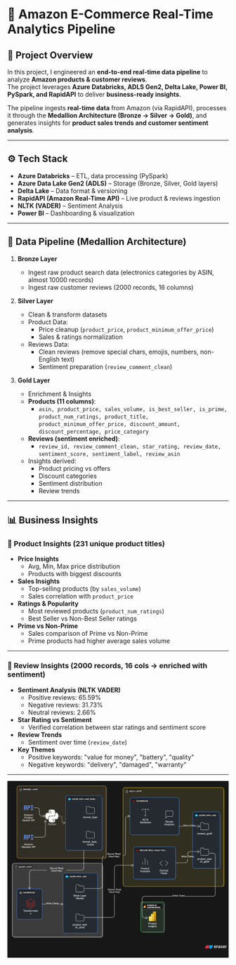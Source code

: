 # 🛒 Amazon E-Commerce Real-Time Analytics Pipeline

## 📖 Project Overview
In this project, I engineered an **end-to-end real-time data pipeline** to analyze **Amazon products & customer reviews**.  
The project leverages **Azure Databricks, ADLS Gen2, Delta Lake, Power BI, PySpark, and RapidAPI** to deliver **business-ready insights**.

The pipeline ingests **real-time data** from Amazon (via RapidAPI), processes it through the **Medallion Architecture (Bronze → Silver → Gold)**, and generates insights for **product sales trends and customer sentiment analysis**.

---

## ⚙️ Tech Stack
- **Azure Databricks** – ETL, data processing (PySpark)
- **Azure Data Lake Gen2 (ADLS)** – Storage (Bronze, Silver, Gold layers)
- **Delta Lake** – Data format & versioning
- **RapidAPI (Amazon Real-Time API)** – Live product & reviews ingestion
- **NLTK (VADER)** – Sentiment Analysis
- **Power BI** – Dashboarding & visualization

---

## 🔄 Data Pipeline (Medallion Architecture)

1. **Bronze Layer**  
   - Ingest raw product search data (electronics categories by ASIN, almost 10000 records)  
   - Ingest raw customer reviews (2000 records, 16 columns)

2. **Silver Layer**  
   - Clean & transform datasets  
   - Product Data:
     - Price cleanup (`product_price`, `product_minimum_offer_price`)
     - Sales & ratings normalization  
   - Reviews Data:
     - Clean reviews (remove special chars, emojis, numbers, non-English text)
     - Sentiment preparation (`review_comment_clean`)

3. **Gold Layer**  
   - Enrichment & Insights  
   - **Products (11 columns)**:
     - `asin, product_price, sales_volume, is_best_seller, is_prime, product_num_ratings, product_title, product_minimum_offer_price, discount_amount, discount_percentage, price_category`
   - **Reviews (sentiment enriched)**:
     - `review_id, review_comment_clean, star_rating, review_date, sentiment_score, sentiment_label, review_asin`
   - Insights derived:
     - Product pricing vs offers
     - Discount categories
     - Sentiment distribution
     - Review trends

---

## 📊 Business Insights

### 🔹 Product Insights (231 unique product titles)
- **Price Insights**
  - Avg, Min, Max price distribution
  - Products with biggest discounts
- **Sales Insights**
  - Top-selling products (by `sales_volume`)
  - Sales correlation with `product_price`
- **Ratings & Popularity**
  - Most reviewed products (`product_num_ratings`)
  - Best Seller vs Non-Best Seller ratings
- **Prime vs Non-Prime**
  - Sales comparison of Prime vs Non-Prime
  - Prime products had higher average sales volume

---

### 🔹 Review Insights (2000 records, 16 cols → enriched with sentiment)
- **Sentiment Analysis (NLTK VADER)**
  - Positive reviews: 65.59%
  - Negative reviews: 31.73%
  - Neutral reviews: 2.66%
- **Star Rating vs Sentiment**
  - Verified correlation between star ratings and sentiment score
- **Review Trends**
  - Sentiment over time (`review_date`)
- **Key Themes**
  - Positive keywords: "value for money", "battery", "quality"
  - Negative keywords: "delivery", "damaged", "warranty"

---

<p align="center">
  <img src="Ecom-Data-Pipeline.png" alt="Amazon E-Commerce Pipeline" width="700">
</p>
